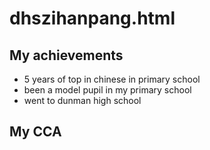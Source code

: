 # dhszihanpang.html
<html>
<h2>My achievements</h2>
  <ul>
    <li>5 years of top in chinese in primary school</li>
    <li>been a model pupil in my primary school</li>
    <li>went to dunman high school</li>
  </ul>
  <h2>My CCA</h2>
  
  </html>
